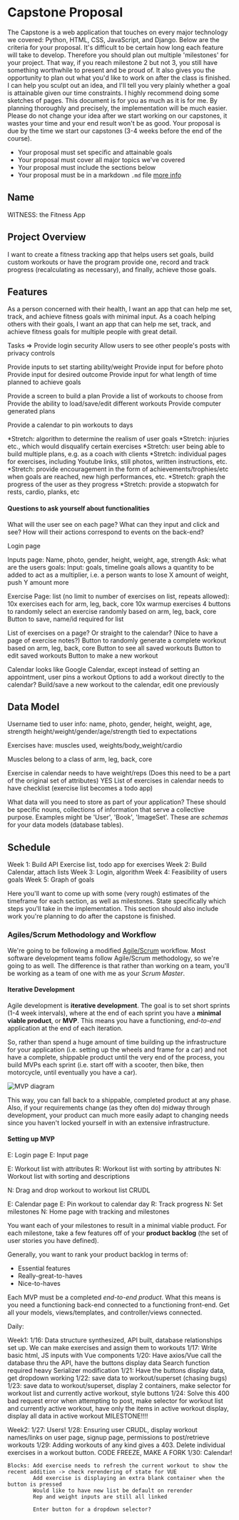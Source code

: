 
# Capstone Proposal

The Capstone is a web application that touches on every major technology we covered: Python, HTML, CSS, JavaScript, and Django. Below are the criteria for your proposal. It's difficult to be certain how long each feature will take to develop. Therefore you should plan out multiple 'milestones' for your project. That way, if you reach milestone 2 but not 3, you still have something worthwhile to present and be proud of. It also gives you the opportunity to plan out what you'd like to work on after the class is finished. I can help you sculpt out an idea, and I'll tell you very plainly whether a goal is attainable given our time constraints. I highly recommend doing some sketches of pages. This document is for you as much as it is for me. By planning thoroughly and precisely, the implementation will be much easier. Please do not change your idea after we start working on our capstones, it wastes your time and your end result won't be as good. Your proposal is due by the time we start our capstones (3-4 weeks before the end of the course).

- Your proposal must set specific and attainable goals
- Your proposal must cover all major topics we've covered
- Your proposal must include the sections below
- Your proposal must be in a markdown `.md` file [more info](https://help.github.com/articles/basic-writing-and-formatting-syntax/)

## Name
WITNESS: the Fitness App

## Project Overview
I want to create a fitness tracking app that helps users set goals, build custom workouts or have the program provide one, record and track progress (recalculating as necessary), and finally, achieve those goals. 

## Features
As a person concerned with their health, I want an app that can help me set, track, and achieve fitness goals with minimal input.
As a coach helping others with their goals, I want an app that can help me set, track, and achieve fitness goals for multiple people with great detail.

Tasks =>
Provide login security
Allow users to see other people's posts with privacy controls

Provide inputs to set starting ability/weight
Provide input for before photo
Provide input for desired outcome
Provide input for what length of time planned to achieve goals

Provide a screen to build a plan
Provide a list of workouts to choose from
Provide the ability to load/save/edit different workouts
Provide computer generated plans

Provide a calendar to pin workouts to days

*Stretch: algorithm to determine the realism of user goals
*Stretch: injuries etc., which would disqualify certain exercises
*Stretch: user being able to build multiple plans, e.g. as a coach with clients
*Stretch: individual pages for exercises, including Youtube links, still photos, written instructions, etc.
*Stretch: provide encouragement in the form of achievements/trophies/etc when goals are reached, new high performances, etc.
*Stretch: graph the progress of the user as they progress
*Stretch: provide a stopwatch for rests, cardio, planks, etc

#### Questions to ask yourself about functionalities
What will the user see on each page? What can they input and click and see? How will their actions correspond to events on the back-end?

Login page

Inputs page: Name, photo, gender, height, weight, age, strength
Ask: what are the users goals: 
Input: goals, timeline
goals allows a quantity to be added to act as a multiplier, i.e. a person wants to lose X amount of weight, push Y amount more

Exercise Page: list (no limit to number of exercises on list, repeats allowed):
10x exercises each for arm, leg, back, core
10x warmup exercises
4 buttons to randomly select an exercise randomly based on arm, leg, back, core
Button to save, name/id required for list

List of exercises on a page? Or straight to the calendar? (Nice to have a page of exercise notes?)
Button to randomly generate a complete workout based on arm, leg, back, core
Button to see all saved workouts
Button to edit saved workouts
Button to make a new workout

Calendar looks like Google Calendar, except instead of setting an appointment, user pins a workout
Options to add a workout directly to the calendar? Build/save a new workout to the calendar, edit one previously

## Data Model
Username tied to user info: name, photo, gender, height, weight, age, strength
height/weight/gender/age/strength tied to expectations

Exercises have: muscles used, weights/body_weight/cardio

Muscles belong to a class of arm, leg, back, core

Exercise in calendar needs to have weight/reps (Does this need to be a part of the original set of attributes) YES
List of exercises in calendar needs to have checklist (exercise list becomes a todo app)

What data will you need to store as part of your application? These should be specific nouns, collections of information that serve a collective purpose. Examples might be 'User', 'Book', 'ImageSet'. These are *schemas* for your data models (database tables).

## Schedule
Week 1: Build API Exercise list, todo app for exercises
Week 2: Build Calendar, attach lists
Week 3: Login, algorithm
Week 4: Feasibility of users goals
Week 5: Graph of goals

Here you'll want to come up with some (very rough) estimates of the timeframe for each section, as well as milestones. State specifically which steps you'll take in the implementation. This section should also include work you're planning to do after the capstone is finished.

### Agiles/Scrum Methodology and Workflow
We're going to be following a modified [Agile/Scrum](https://linchpinseo.com/the-agile-method/) workflow. Most software development teams follow Agile/Scrum methodology, so we're going to as well. The difference is that rather than working on a team, you'll be working as a team of one with me as your *Scrum Master*. 

#### Iterative Development
Agile development is **iterative development**. The goal is to set short sprints (1-4 week intervals), where at the end of each sprint you have a **minimal viable product**, or **MVP**. This means you have a functioning, *end-to-end* application at the end of each iteration.

So, rather than spend a huge amount of time building up the infrastructure for your application (i.e. setting up the wheels and frame for a car) and not have a complete, shippable product until the very end of the process, you build MVPs each sprint (i.e. start off with a scooter, then bike, then motorcycle, until eventually you have a car). 

![MVP diagram](./Making-sense-of-MVP-.jpg)

This way, you can fall back to a shippable, completed product at any phase. Also, if your requirements change (as they often do) midway through development, your product can much more easily adapt to changing needs since you haven't locked yourself in with an extensive infrastructure.

#### Setting up MVP
E: Login page
E: Input page

E: Workout list with attributes
R: Workout list with sorting by attributes
N: Workout list with sorting and descriptions

N: Drag and drop workout to workout list CRUDL

E: Calendar page
E: Pin workout to calendar day
R: Track progress
N: Set milestones
N: Home page with tracking and milestones 

You want each of your milestones to result in a minimal viable product. For each milestone, take a few features off of your **product backlog** (the set of user stories you have defined). 

Generally, you want to rank your product backlog in terms of:

- Essential features
- Really-great-to-haves
- Nice-to-haves

Each MVP must be a completed *end-to-end product*. What this means is you need a functioning back-end connected to a functioning front-end. Get all your models, views/templates, and controller/views connected.

Daily:

Week1:
1/16: Data structure synthesized, API built, database relationships set up. We can make exercises and assign them to workouts
1/17: Write basic html, JS inputs with Vue components
1/20: Have axios/Vue call the database thru the API, have the buttons display data
    Search function required heavy Serializer modification
1/21: Have the buttons display data, get dropdown working
1/22: save data to workout/superset (chasing bugs)
1/23: save data to workout/superset, display 2 containers, make selector for workout list and currently active workout, style buttons 
1/24: Solve this 400 bad request error when attempting to post, make selector for workout list and currently active workout, have only the items in active workout display, display all data in active workout MILESTONE!!!!

Week2:
1/27: Users!
1/28: Ensuring user CRUDL, display workout names/links on user page, signup page, permissions to post/retrieve workouts
1/29: Adding workouts of any kind gives a 403. Delete individual exercises in a workout button. CODE FREEZE, MAKE A FORK
1/30: Calendar!



    Blocks: Add exercise needs to refresh the current workout to show the recent addition -> check rerendering of state for VUE
            Add exercise is displaying an extra blank container when the button is pressed
            Would like to have new list be default on rerender
            Rep and weight inputs are still all linked
            
            Enter button for a dropdown selector?



